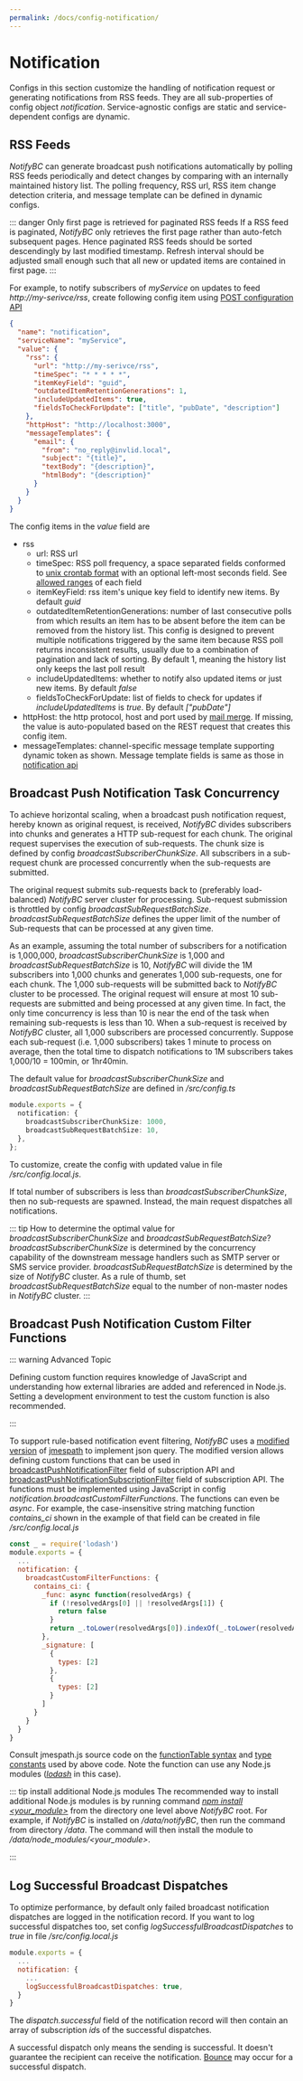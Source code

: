 ```yaml
---
permalink: /docs/config-notification/
---
```


# Notification

Configs in this section customize the handling of notification request or generating notifications from RSS feeds. They are all sub-properties of config object _notification_. Service-agnostic configs are static and service-dependent configs are dynamic.

## RSS Feeds

_NotifyBC_ can generate broadcast push notifications automatically by polling RSS feeds periodically and detect changes by comparing with an internally maintained history list. The polling frequency, RSS url, RSS item change detection criteria, and message template can be defined in dynamic configs.

::: danger Only first page is retrieved for paginated RSS feeds
If a RSS feed is paginated, <i>NotifyBC</i> only retrieves the first page rather than auto-fetch subsequent pages. Hence paginated RSS feeds should be sorted descendingly by last modified timestamp. Refresh interval should be adjusted small enough such that all new or updated items are contained in first page.
:::

For example, to notify subscribers of _myService_ on updates to feed _http://my-serivce/rss_, create following config item using [POST configuration API](../api-config/#create-a-configuration)

```json
{
  "name": "notification",
  "serviceName": "myService",
  "value": {
    "rss": {
      "url": "http://my-serivce/rss",
      "timeSpec": "* * * * *",
      "itemKeyField": "guid",
      "outdatedItemRetentionGenerations": 1,
      "includeUpdatedItems": true,
      "fieldsToCheckForUpdate": ["title", "pubDate", "description"]
    },
    "httpHost": "http://localhost:3000",
    "messageTemplates": {
      "email": {
        "from": "no_reply@invlid.local",
        "subject": "{title}",
        "textBody": "{description}",
        "htmlBody": "{description}"
      }
    }
  }
}
```

The config items in the _value_ field are

- rss
  - url: RSS url
  - <a name="timeSpec"></a>timeSpec: RSS poll frequency, a space separated fields conformed to [unix crontab format](<https://www.freebsd.org/cgi/man.cgi?crontab(5)>) with an optional left-most seconds field. See [allowed ranges](https://github.com/kelektiv/node-cron#cron-ranges) of each field
  - itemKeyField: rss item's unique key field to identify new items. By default _guid_
  - outdatedItemRetentionGenerations: number of last consecutive polls from which results an item has to be absent before the item can be removed from the history list. This config is designed to prevent multiple notifications triggered by the same item because RSS poll returns inconsistent results, usually due to a combination of pagination and lack of sorting. By default 1, meaning the history list only keeps the last poll result
  - includeUpdatedItems: whether to notify also updated items or just new items. By default _false_
  - fieldsToCheckForUpdate: list of fields to check for updates if _includeUpdatedItems_ is _true_. By default _["pubDate"]_
- httpHost: the http protocol, host and port used by [mail merge](../overview/#mail-merge). If missing, the value is auto-populated based on the REST request that creates this config item.
- messageTemplates: channel-specific message template supporting dynamic token as shown. Message template fields is same as those in [notification api](../api-notification/#field-message)

## Broadcast Push Notification Task Concurrency

To achieve horizontal scaling, when a broadcast push notification request, hereby known as original request, is received, _NotifyBC_ divides subscribers into chunks and generates a HTTP sub-request for each chunk. The original request supervises the execution of sub-requests. The chunk size is defined by config _broadcastSubscriberChunkSize_. All subscribers in a sub-request chunk are processed concurrently when the sub-requests are submitted.

The original request submits sub-requests back to (preferably load-balanced) _NotifyBC_ server cluster for processing. Sub-request submission is throttled by config _broadcastSubRequestBatchSize_. _broadcastSubRequestBatchSize_ defines the upper limit of the number of Sub-requests that can be processed at any given time.

As an example, assuming the total number of subscribers for a notification is 1,000,000, _broadcastSubscriberChunkSize_ is 1,000 and _broadcastSubRequestBatchSize_ is 10, _NotifyBC_ will divide the 1M subscribers into 1,000 chunks and generates 1,000 sub-requests, one for each chunk. The 1,000 sub-requests will be submitted back to _NotifyBC_ cluster to be processed. The original request will ensure at most 10 sub-requests are submitted and being processed at any given time. In fact, the only time concurrency is less than 10 is near the end of the task when remaining sub-requests is less than 10. When a sub-request is received by _NotifyBC_ cluster, all 1,000 subscribers are processed concurrently. Suppose each sub-request (i.e. 1,000 subscribers) takes 1 minute to process on average, then the total time to dispatch notifications to 1M subscribers takes 1,000/10 = 100min, or 1hr40min.

The default value for _broadcastSubscriberChunkSize_ and _broadcastSubRequestBatchSize_ are defined in _/src/config.ts_

```ts
module.exports = {
  notification: {
    broadcastSubscriberChunkSize: 1000,
    broadcastSubRequestBatchSize: 10,
  },
};
```

To customize, create the config with updated value in file _/src/config.local.js_.

If total number of subscribers is less than _broadcastSubscriberChunkSize_, then no sub-requests are spawned. Instead, the main request dispatches all notifications.

::: tip How to determine the optimal value for <i>broadcastSubscriberChunkSize</i> and <i>broadcastSubRequestBatchSize</i>?
<i>broadcastSubscriberChunkSize</i> is determined by the concurrency capability of the downstream message handlers such as SMTP server or SMS service provider. <i>broadcastSubRequestBatchSize</i> is determined by the size of <i>NotifyBC</i> cluster. As a rule of thumb, set <i>broadcastSubRequestBatchSize</i> equal to the number of non-master nodes in <i>NotifyBC</i> cluster.
:::

## Broadcast Push Notification Custom Filter Functions

::: warning Advanced Topic

Defining custom function requires knowledge of JavaScript and understanding how external libraries are added and referenced in Node.js. Setting a development environment to test the custom function is also recommended.

:::

To support rule-based notification event filtering, _NotifyBC_ uses a [modified version](https://github.com/f-w/jmespath.js) of [jmespath](http://jmespath.org/) to implement json query. The modified version allows defining custom functions that can be used in [broadcastPushNotificationFilter](../api-subscription#broadcastPushNotificationFilter) field of subscription API and [broadcastPushNotificationSubscriptionFilter](../api-notification#broadcastPushNotificationSubscriptionFilter) field of subscription API. The functions must be implemented using JavaScript in config _notification.broadcastCustomFilterFunctions_. The functions can even be _async_. For example, the case-insensitive string matching function _contains_ci_ shown in the example of that field can be created in file _/src/config.local.js_

```js
const _ = require('lodash')
module.exports = {
  ...
  notification: {
    broadcastCustomFilterFunctions: {
      contains_ci: {
        _func: async function(resolvedArgs) {
          if (!resolvedArgs[0] || !resolvedArgs[1]) {
            return false
          }
          return _.toLower(resolvedArgs[0]).indexOf(_.toLower(resolvedArgs[1])) >= 0
        },
        _signature: [
          {
            types: [2]
          },
          {
            types: [2]
          }
        ]
      }
    }
  }
}
```

Consult jmespath.js source code on the [functionTable syntax](https://github.com/f-w/jmespath.js/blob/master/jmespath.js#L1127) and [type constants](https://github.com/f-w/jmespath.js/blob/master/jmespath.js#L132) used by above code. Note the function can use any Node.js modules (_[lodash](https://lodash.com/)_ in this case).

::: tip install additional Node.js modules
The recommended way to install additional Node.js modules is by running command <i><a href="https://docs.npmjs.com/cli/install">npm install &lt;your_module&gt;</a></i> from the directory one level above <i>NotifyBC</i> root. For example, if
<i>NotifyBC</i> is installed on <i>/data/notifyBC</i>, then run the command from directory <i>/data</i>. The command will then install the module to <i>/data/node_modules/&lt;your_module&gt;</i>.

:::

## Log Successful Broadcast Dispatches

To optimize performance, by default only failed broadcast notification dispatches
are logged in the notification record. If you want to log successful dispatches too, set config _logSuccessfulBroadcastDispatches_ to _true_ in file _/src/config.local.js_

```js
module.exports = {
  ...
  notification: {
    ...
    logSuccessfulBroadcastDispatches: true,
  }
}
```

The _dispatch.successful_ field of the notification record will then contain an array of subscription *id*s of the successful dispatches.

A successful dispatch only means the sending is successful. It doesn't guarantee the recipient can receive the notification. [Bounce](../config-notificationBounce/) may occur for a successful dispatch.
